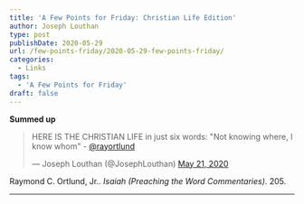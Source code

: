 ```yaml
---
title: 'A Few Points for Friday: Christian Life Edition'
author: Joseph Louthan
type: post
publishDate: 2020-05-29
url: /few-points-friday/2020-05-29-few-points-friday/
categories:
  - Links
tags:
  - 'A Few Points for Friday'
draft: false
---
```


**Summed up**

<blockquote class="twitter-tweet"><p lang="en" dir="ltr">HERE IS THE CHRISTIAN LIFE in just six words: &quot;Not knowing where, I know whom&quot; - <a href="https://twitter.com/rayortlund?ref_src=twsrc%5Etfw">@rayortlund</a></p>&mdash; Joseph Louthan (@JosephLouthan) <a href="https://twitter.com/JosephLouthan/status/1263584464271073282?ref_src=twsrc%5Etfw">May 21, 2020</a></blockquote> <script async src="https://platform.twitter.com/widgets.js" charset="utf-8"></script>

Raymond C. Ortlund, Jr.. *Isaiah (Preaching the Word Commentaries)*. 205.

------

